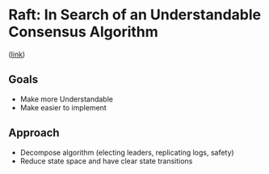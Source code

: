 # Raft: In Search of an Understandable Consensus Algorithm
([link](https://drive.google.com/open?id=0B_10gtxnPV-_SFpSRk1hWEJmeUE))

## Goals
- Make more Understandable
- Make easier to implement

## Approach
- Decompose algorithm (electing leaders, replicating logs, safety)
- Reduce state space and have clear state transitions
